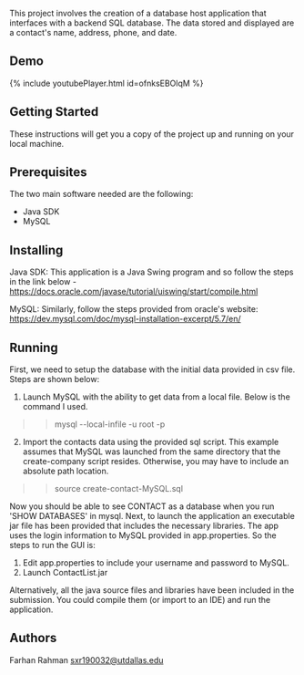 This project involves the creation of a database host application that interfaces with a backend SQL database. The data stored and displayed are a contact's name, address, phone, and date. 

## Demo
{% include youtubePlayer.html id=ofnksEBOlqM %}

## Getting Started

These instructions will get you a copy of the project up and running on your local machine.

## Prerequisites

The two main software needed are the following:
- Java SDK
- MySQL

## Installing

Java SDK:
This application is a Java Swing program and so follow the steps in the link below -
https://docs.oracle.com/javase/tutorial/uiswing/start/compile.html

MySQL:
Similarly, follow the steps provided from oracle's website:
https://dev.mysql.com/doc/mysql-installation-excerpt/5.7/en/


## Running

First, we need to setup the database with the initial data provided in csv file. Steps are shown below:

1) Launch MySQL with the ability to get data from a local file. Below is the command I used.

>> mysql --local-infile -u root -p

2) Import the contacts data using the provided sql script. 
This example assumes that MySQL was launched from the same directory that the create-company script resides. 
Otherwise, you may have to include an absolute path location.

>> source create-contact-MySQL.sql

Now you should be able to see CONTACT as a database when you run 'SHOW DATABASES' in mysql.
Next, to launch the application an executable jar file has been provided that includes the necessary libraries.
The app uses the login information to MySQL provided in app.properties. So the steps to run the GUI is:

1) Edit app.properties to include your username and password to MySQL.
2) Launch ContactList.jar

Alternatively, all the java source files and libraries have been included in the submission. 
You could compile them (or import to an IDE) and run the application. 



## Authors

Farhan Rahman
sxr190032@utdallas.edu